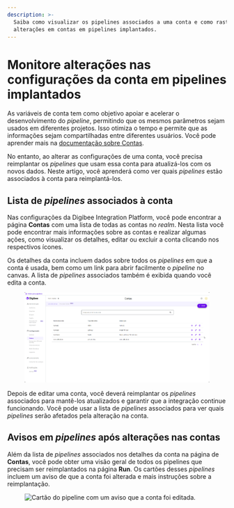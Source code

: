 ```yaml
---
description: >-
  Saiba como visualizar os pipelines associados a uma conta e como rastrear
  alterações em contas em pipelines implantados.
---
```


# Monitore alterações nas configurações da conta em pipelines implantados

As variáveis ​​de conta tem como objetivo apoiar e acelerar o desenvolvimento do _pipeline_, permitindo que os mesmos parâmetros sejam usados ​​em diferentes projetos. Isso otimiza o tempo e permite que as informações sejam compartilhadas entre diferentes usuários. Você pode aprender mais na [documentação sobre Contas](https://docs.digibee.com/documentation/v/pt-br/configurations/accounts).

No entanto, ao alterar as configurações de uma conta, você precisa reimplantar os _pipelines_ que usam essa conta para atualizá-los com os novos dados. Neste artigo, você aprenderá como ver quais _pipelines_ estão associados à conta para reimplantá-los.

## Lista de _pipelines_ associados à conta

Nas configurações da Digibee Integration Platform, você pode encontrar a página **Contas** com uma lista de todas as contas no _realm_. Nesta lista você pode encontrar mais informações sobre as contas e realizar algumas ações, como visualizar os detalhes, editar ou excluir a conta clicando nos respectivos ícones.

Os detalhes da conta incluem dados sobre todos os _pipelines_ em que a conta é usada, bem como um link para abrir facilmente o _pipeline_ no canvas. A lista de _pipelines_ associados também é exibida quando você edita a conta.

<figure><img src="../../.gitbook/assets/monitore-contas-1.gif" alt="Opções disponíveis na página de Contas: visualizar detalhes da conta, editar conta e deletar conta."><figcaption></figcaption></figure>

Depois de editar uma conta, você deverá reimplantar os _pipelines_ associados para mantê-los atualizados e garantir que a integração continue funcionando. Você pode usar a lista de _pipelines_ associados para ver quais _pipelines_ serão afetados pela alteração na conta.

## Avisos em _pipelines_ após alterações nas contas

Além da lista de _pipelines_ associados nos detalhes da conta na página de **Contas**, você pode obter uma visão geral de todos os pipelines que precisam ser reimplantados na página **Run**. Os cartões desses _pipelines_ incluem um aviso de que a conta foi alterada e mais instruções sobre a reimplantação.

<figure><img src="../../.gitbook/assets/cartão-pipeline-1.png" alt="Cartão do pipeline com um aviso que a conta foi editada."><figcaption></figcaption></figure>
